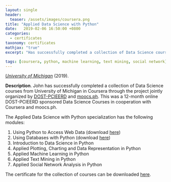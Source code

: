```yaml
---
layout: single
header:
  teaser: /assets/images/coursera.png 
title: "Applied Data Science with Python"
date:   2019-02-06 16:50:00 +0800
categories: 
  - certificates
taxonomy: certificates
mathjax: "true"
excerpt: "Has successfully completed a collection of Data Science courses from University of Michigan in Coursera."

tags: [coursera, python, machine learning, text mining, social network]
---
```



[*University of Michigan*](https://umich.edu/) (2019).<br/>


**Description**. John has successfully completed a collection of Data Science courses from University of Michigan in Coursera through the project jointly organized by [DOST-PCIEERD](https://pcieerd.dost.gov.ph/) and [moocs.ph](https://coursebank.ph/). This was a 12-month online DOST-PCIEERD sponsored Data Science Courses in cooperation with Coursera and moocs.ph.

The Applied Data Science with Python specialization has the following modules:

1. Using Python to Access Web Data (download [here](https://www.coursera.org/account/accomplishments/verify/D2KTSD43RPEN))
2. Using Databases with Python (download [here](https://www.coursera.org/account/accomplishments/verify/K2V4P4BY9E7A))
3. Introduction to Data Science in Python
4. Applied Plotting, Charting and Data Representation in Python
5. Applied Machine Learning in Python
6. Applied Text Mining in Python
7. Applied Social Network Analysis in Python

The certificate for the collection of courses can be downloaded [here](https://www.coursera.org/account/accomplishments/specialization/NXKX3LQMKGQ5).